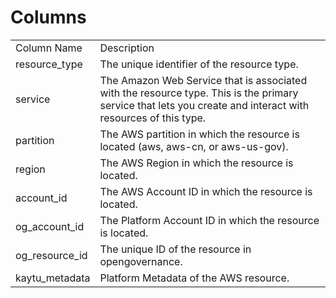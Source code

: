 # Columns  

<table>
	<tr><td>Column Name</td><td>Description</td></tr>
	<tr><td>resource_type</td><td>The unique identifier of the resource type.</td></tr>
	<tr><td>service</td><td>The Amazon Web Service that is associated with the resource type. This is the primary service that lets you create and interact with resources of this type.</td></tr>
	<tr><td>partition</td><td>The AWS partition in which the resource is located (aws, aws-cn, or aws-us-gov).</td></tr>
	<tr><td>region</td><td>The AWS Region in which the resource is located.</td></tr>
	<tr><td>account_id</td><td>The AWS Account ID in which the resource is located.</td></tr>
	<tr><td>og_account_id</td><td>The Platform Account ID in which the resource is located.</td></tr>
	<tr><td>og_resource_id</td><td>The unique ID of the resource in opengovernance.</td></tr>
	<tr><td>kaytu_metadata</td><td>Platform Metadata of the AWS resource.</td></tr>
</table>